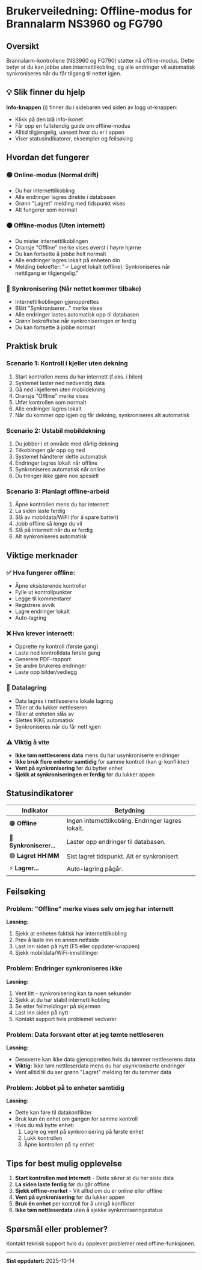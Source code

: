 # Brukerveiledning: Offline-modus for Brannalarm NS3960 og FG790

## Oversikt
Brannalarm-kontrollene (NS3960 og FG790) støtter nå offline-modus. Dette betyr at du kan jobbe uten internettilkobling, og alle endringer vil automatisk synkroniseres når du får tilgang til nettet igjen.

## 💡 Slik finner du hjelp
**Info-knappen** (ℹ️) finner du i sidebaren ved siden av logg ut-knappen:
- Klikk på den blå info-ikonet
- Får opp en fullstendig guide om offline-modus
- Alltid tilgjengelig, uansett hvor du er i appen
- Viser statusindikatorer, eksempler og feilsøking

## Hvordan det fungerer

### 🟢 Online-modus (Normal drift)
- Du har internettilkobling
- Alle endringer lagres direkte i databasen
- Grønn "Lagret" melding med tidspunkt vises
- Alt fungerer som normalt

### 🟠 Offline-modus (Uten internett)
- Du mister internettilkoblingen
- Oransje "Offline" merke vises øverst i høyre hjørne
- Du kan fortsette å jobbe helt normalt
- Alle endringer lagres lokalt på enheten din
- Melding bekrefter: "✓ Lagret lokalt (offline). Synkroniseres når nettilgang er tilgjengelig."

### 🔵 Synkronisering (Når nettet kommer tilbake)
- Internettilkoblingen gjenopprettes
- Blått "Synkroniserer..." merke vises
- Alle endringer lastes automatisk opp til databasen
- Grønn bekreftelse når synkroniseringen er ferdig
- Du kan fortsette å jobbe normalt

## Praktisk bruk

### Scenario 1: Kontroll i kjeller uten dekning
1. Start kontrollen mens du har internett (f.eks. i bilen)
2. Systemet laster ned nødvendig data
3. Gå ned i kjelleren uten mobildekning
4. Oransje "Offline" merke vises
5. Utfør kontrollen som normalt
6. Alle endringer lagres lokalt
7. Når du kommer opp igjen og får dekning, synkroniseres alt automatisk

### Scenario 2: Ustabil mobildekning
1. Du jobber i et område med dårlig dekning
2. Tilkoblingen går opp og ned
3. Systemet håndterer dette automatisk
4. Endringer lagres lokalt når offline
5. Synkroniseres automatisk når online
6. Du trenger ikke gjøre noe spesielt

### Scenario 3: Planlagt offline-arbeid
1. Åpne kontrollen mens du har internett
2. La siden laste ferdig
3. Slå av mobildata/WiFi (for å spare batteri)
4. Jobb offline så lenge du vil
5. Slå på internett når du er ferdig
6. Alt synkroniseres automatisk

## Viktige merknader

### ✅ Hva fungerer offline:
- Åpne eksisterende kontroller
- Fylle ut kontrollpunkter
- Legge til kommentarer
- Registrere avvik
- Lagre endringer lokalt
- Auto-lagring

### ❌ Hva krever internett:
- Opprette ny kontroll (første gang)
- Laste ned kontrolldata første gang
- Generere PDF-rapport
- Se andre brukeres endringer
- Laste opp bilder/vedlegg

### 💾 Datalagring
- Data lagres i nettleserens lokale lagring
- Tåler at du lukker nettleseren
- Tåler at enheten slås av
- Slettes IKKE automatisk
- Synkroniseres når du får nett igjen

### ⚠️ Viktig å vite
- **Ikke tøm nettleserens data** mens du har usynkroniserte endringer
- **Ikke bruk flere enheter samtidig** for samme kontroll (kan gi konflikter)
- **Vent på synkronisering** før du bytter enhet
- **Sjekk at synkroniseringen er ferdig** før du lukker appen

## Statusindikatorer

| Indikator | Betydning |
|-----------|-----------|
| 🟠 **Offline** | Ingen internettilkobling. Endringer lagres lokalt. |
| 🔵 **Synkroniserer...** | Laster opp endringer til databasen. |
| 🟢 **Lagret HH:MM** | Sist lagret tidspunkt. Alt er synkronisert. |
| ⚡ **Lagrer...** | Auto-lagring pågår. |

## Feilsøking

### Problem: "Offline" merke vises selv om jeg har internett
**Løsning:**
1. Sjekk at enheten faktisk har internettilkobling
2. Prøv å laste inn en annen nettside
3. Last inn siden på nytt (F5 eller oppdater-knappen)
4. Sjekk mobildata/WiFi-innstillinger

### Problem: Endringer synkroniseres ikke
**Løsning:**
1. Vent litt - synkronisering kan ta noen sekunder
2. Sjekk at du har stabil internettilkobling
3. Se etter feilmeldinger på skjermen
4. Last inn siden på nytt
5. Kontakt support hvis problemet vedvarer

### Problem: Data forsvant etter at jeg tømte nettleseren
**Løsning:**
- Dessverre kan ikke data gjenopprettes hvis du tømmer nettleserens data
- **Viktig:** Ikke tøm nettleserdata mens du har usynkroniserte endringer
- Vent alltid til du ser grønn "Lagret" melding før du tømmer data

### Problem: Jobbet på to enheter samtidig
**Løsning:**
- Dette kan føre til datakonflikter
- Bruk kun én enhet om gangen for samme kontroll
- Hvis du må bytte enhet:
  1. Lagre og vent på synkronisering på første enhet
  2. Lukk kontrollen
  3. Åpne kontrollen på ny enhet

## Tips for best mulig opplevelse

1. **Start kontrollen med internett** - Dette sikrer at du har siste data
2. **La siden laste ferdig** før du går offline
3. **Sjekk offline-merket** - Vit alltid om du er online eller offline
4. **Vent på synkronisering** før du lukker appen
5. **Bruk én enhet** per kontroll for å unngå konflikter
6. **Ikke tøm nettleserdata** uten å sjekke synkroniseringsstatus

## Spørsmål eller problemer?

Kontakt teknisk support hvis du opplever problemer med offline-funksjonen.

---

**Sist oppdatert:** 2025-10-14
